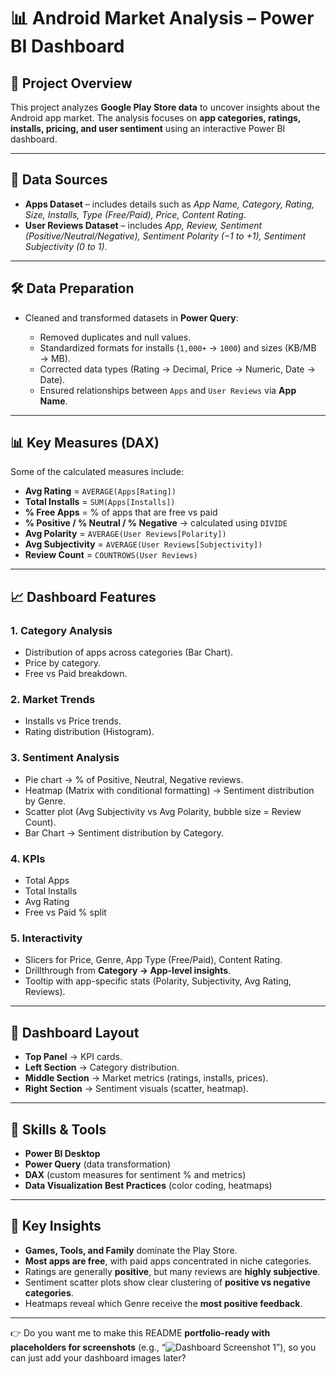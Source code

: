 # 📊 Android Market Analysis – Power BI Dashboard

## 📌 Project Overview

This project analyzes **Google Play Store data** to uncover insights about the Android app market.
The analysis focuses on **app categories, ratings, installs, pricing, and user sentiment** using an interactive Power BI dashboard.

---

## 🔧 Data Sources

* **Apps Dataset** – includes details such as *App Name, Category, Rating, Size, Installs, Type (Free/Paid), Price, Content Rating*.
* **User Reviews Dataset** – includes *App, Review, Sentiment (Positive/Neutral/Negative), Sentiment Polarity (−1 to +1), Sentiment Subjectivity (0 to 1)*.

---

## 🛠 Data Preparation

* Cleaned and transformed datasets in **Power Query**:

  * Removed duplicates and null values.
  * Standardized formats for installs (`1,000+` → `1000`) and sizes (KB/MB → MB).
  * Corrected data types (Rating → Decimal, Price → Numeric, Date → Date).
  * Ensured relationships between `Apps` and `User Reviews` via **App Name**.

---

## 📊 Key Measures (DAX)

Some of the calculated measures include:

* **Avg Rating** = `AVERAGE(Apps[Rating])`
* **Total Installs** = `SUM(Apps[Installs])`
* **% Free Apps** = % of apps that are free vs paid
* **% Positive / % Neutral / % Negative** → calculated using `DIVIDE`
* **Avg Polarity** = `AVERAGE(User Reviews[Polarity])`
* **Avg Subjectivity** = `AVERAGE(User Reviews[Subjectivity])`
* **Review Count** = `COUNTROWS(User Reviews)`

---

## 📈 Dashboard Features

### 1. **Category Analysis**

* Distribution of apps across categories (Bar Chart).
* Price by category.
* Free vs Paid breakdown.

### 2. **Market Trends**

* Installs vs Price trends.
* Rating distribution (Histogram).

### 3. **Sentiment Analysis**

* Pie chart → % of Positive, Neutral, Negative reviews.
* Heatmap (Matrix with conditional formatting) → Sentiment distribution by Genre.
* Scatter plot (Avg Subjectivity vs Avg Polarity, bubble size = Review Count).
* Bar Chart → Sentiment distribution by Category.

### 4. **KPIs**

* Total Apps
* Total Installs
* Avg Rating
* Free vs Paid % split

### 5. **Interactivity**

* Slicers for Price, Genre, App Type (Free/Paid), Content Rating.
* Drillthrough from **Category → App-level insights**.
* Tooltip with app-specific stats (Polarity, Subjectivity, Avg Rating, Reviews).

---

## 🎨 Dashboard Layout

* **Top Panel** → KPI cards.
* **Left Section** → Category distribution.
* **Middle Section** → Market metrics (ratings, installs, prices).
* **Right Section** → Sentiment visuals (scatter, heatmap).

---

## 🚀 Skills & Tools

* **Power BI Desktop**
* **Power Query** (data transformation)
* **DAX** (custom measures for sentiment % and metrics)
* **Data Visualization Best Practices** (color coding, heatmaps)

---

## 📌 Key Insights

* **Games, Tools, and Family** dominate the Play Store.
* **Most apps are free**, with paid apps concentrated in niche categories.
* Ratings are generally **positive**, but many reviews are **highly subjective**.
* Sentiment scatter plots show clear clustering of **positive vs negative categories**.
* Heatmaps reveal which Genre receive the **most positive feedback**.

---

👉 Do you want me to make this README **portfolio-ready with placeholders for screenshots** (e.g., “![Dashboard Screenshot 1](screenshot1.png)”), so you can just add your dashboard images later?
